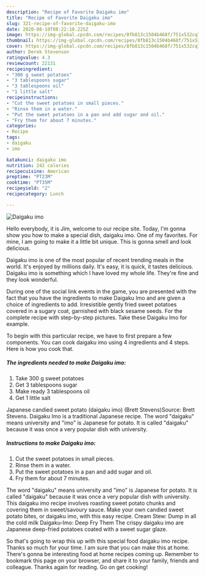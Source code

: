 ```yaml
---
description: "Recipe of Favorite Daigaku imo"
title: "Recipe of Favorite Daigaku imo"
slug: 321-recipe-of-favorite-daigaku-imo
date: 2020-08-10T08:22:18.225Z
image: https://img-global.cpcdn.com/recipes/8fb813c1504b468f/751x532cq70/daigaku-imo-recipe-main-photo.jpg
thumbnail: https://img-global.cpcdn.com/recipes/8fb813c1504b468f/751x532cq70/daigaku-imo-recipe-main-photo.jpg
cover: https://img-global.cpcdn.com/recipes/8fb813c1504b468f/751x532cq70/daigaku-imo-recipe-main-photo.jpg
author: Derek Stevenson
ratingvalue: 4.3
reviewcount: 22131
recipeingredient:
- "300 g sweet potatoes"
- "3 tablespoons sugar"
- "3 tablespoons oil"
- "1 little salt"
recipeinstructions:
- "Cut the sweet potatoes in small pieces."
- "Rinse them in a water."
- "Put the sweet potatoes in a pan and add sugar and oil."
- "Fry them for about 7 minutes."
categories:
- Recipe
tags:
- daigaku
- imo

katakunci: daigaku imo 
nutrition: 242 calories
recipecuisine: American
preptime: "PT23M"
cooktime: "PT35M"
recipeyield: "2"
recipecategory: Lunch

---
```



![Daigaku imo](https://img-global.cpcdn.com/recipes/8fb813c1504b468f/751x532cq70/daigaku-imo-recipe-main-photo.jpg)

Hello everybody, it is Jim, welcome to our recipe site. Today, I'm gonna show you how to make a special dish, daigaku imo. One of my favorites. For mine, I am going to make it a little bit unique. This is gonna smell and look delicious.

Daigaku imo is one of the most popular of recent trending meals in the world. It's enjoyed by millions daily. It's easy, it is quick, it tastes delicious. Daigaku imo is something which I have loved my whole life. They're fine and they look wonderful.

During one of the social link events in the game, you are presented with the fact that you have the ingredients to make Daigaku Imo and are given a choice of ingredients to add. Irresistible gently fried sweet potatoes covered in a sugary coat, garnished with black sesame seeds. For the complete recipe with step-by-step pictures. Take these Daigaku Imo for example.


To begin with this particular recipe, we have to first prepare a few components. You can cook daigaku imo using 4 ingredients and 4 steps. Here is how you cook that.

<!--inarticleads1-->

##### The ingredients needed to make Daigaku imo:

1. Take 300 g sweet potatoes
1. Get 3 tablespoons sugar
1. Make ready 3 tablespoons oil
1. Get 1 little salt


Japanese candied sweet potato (daigaku imo) (Brett Stevens)Source: Brett Stevens. Daigaku Imo is a traditional Japanese recipe. The word &#34;daigaku&#34; means university and &#34;imo&#34; is Japanese for potato. It is called &#34;daigaku&#34; because it was once a very popular dish with university. 

<!--inarticleads2-->

##### Instructions to make Daigaku imo:

1. Cut the sweet potatoes in small pieces.
1. Rinse them in a water.
1. Put the sweet potatoes in a pan and add sugar and oil.
1. Fry them for about 7 minutes.


The word &#34;daigaku&#34; means university and &#34;imo&#34; is Japanese for potato. It is called &#34;daigaku&#34; because it was once a very popular dish with university. This daigaku imo recipe involves roasting sweet potato chunks and covering them in sweet/savoury sauce. Make your own candied sweet potato bites, or daigaku imo, with this easy recipe. Cream Stew: Dump in all the cold milk Daigaku-Imo: Deep Fry Them The crispy daigaku imo are Japanese deep-fried potatoes coated with a sweet sugar glaze. 

So that's going to wrap this up with this special food daigaku imo recipe. Thanks so much for your time. I am sure that you can make this at home. There's gonna be interesting food at home recipes coming up. Remember to bookmark this page on your browser, and share it to your family, friends and colleague. Thanks again for reading. Go on get cooking!
